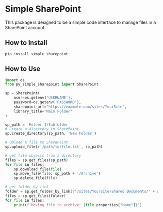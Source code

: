 # Simple SharePoint

This package is designed to be a simple code interface to manage files in a SharePoint account.

## How to Install

``pip install simple_sharepoint``

## How to Use

```py
import os
from py_simple_sharepoint import SharePoint

sp = SharePoint(
    user=os.getenv('USERNAME'),
    password=os.getenv('PASSWORD'),
    sharepoint_url="https://example.com/sites/YourSite",
    library_title="Main Folder"
)

sp_path = 'Folder 1/Subfolder'
# Create a directory in SharePoint
sp.create_directory(sp_path, 'New Folder')

# Upload a file to SharePoint
sp.upload_file(r'/path/to/file.txt', sp_path)

# get file objects from a directory
files = sp.get_files(sp_path)
for file in files:
    sp.download_file(file)
    sp.move_file(file, sp_path + '/Archive')
    sp.delete_file(file)

# get folder by link
folder = sp.get_folder_by_link(r'/sites/YourSite/Shared Documents/' + sp_path)
files = sp.get_files(folder)
for file in files:
    print(f'Moving file to archive: {file.properties["Name"]}')



```
